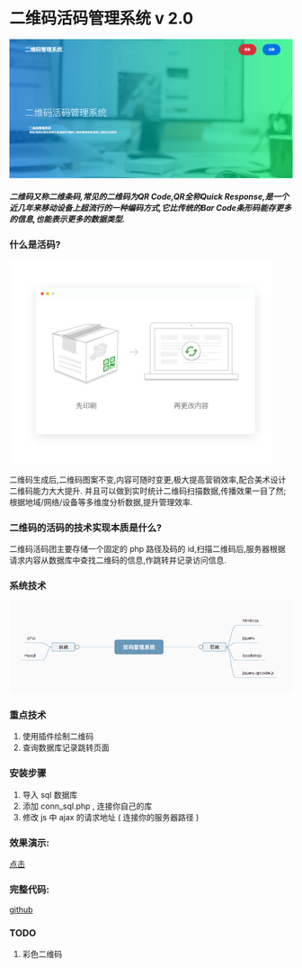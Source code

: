 # 二维码活码管理系统 v 2.0

![技术](info/3.png)

##### 二维码又称二维条码,常见的二维码为QR Code,QR全称Quick Response,是一个近几年来移动设备上超流行的一种编码方式,它比传统的Bar Code条形码能存更多的信息,也能表示更多的数据类型.

### 什么是活码?

![技术](info/2.png)

二维码生成后,二维码图案不变,内容可随时变更,极大提高营销效率,配合美术设计二维码能力大大提升.
并且可以做到实时统计二维码扫描数据,传播效果一目了然;根据地域/网络/设备等多维度分析数据,提升管理效率.

### 二维码的活码的技术实现本质是什么?

二维码活码团主要存储一个固定的 php 路径及码的 id,扫描二维码后,服务器根据请求内容从数据库中查找二维码的信息,作跳转并记录访问信息.

### 系统技术

![技术](info/1.png)

### 重点技术

1. 使用插件绘制二维码 
2. 查询数据库记录跳转页面


### 安装步骤

1. 导入 sql 数据库
2. 添加 conn_sql.php , 连接你自己的库
3. 修改 js 中 ajax 的请求地址 ( 连接你的服务器路径 )

### 效果演示:

[点击](//jxjweb.gz01.bdysite.com/2code/2code_web/index.html)

### 完整代码:

[github](//github.com/jxj322991/2code)

### TODO

1. 彩色二维码
